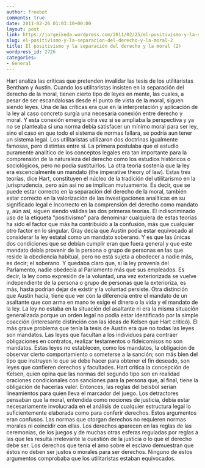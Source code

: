 ```yaml
---
author: freebot
comments: true
date: 2011-02-26 01:03:10+00:00
layout: post
link: https://jorgeikeda.wordpress.com/2011/02/25/el-positivismo-y-la-separacion-del-derecho-y-la-moral-2/
slug: el-positivismo-y-la-separacion-del-derecho-y-la-moral-2
title: El positivismo y la separación del derecho y la moral (2)
wordpress_id: 2726
categories:
- General
---
```


Hart analiza las críticas que pretenden invalidar las tesis de los utilitaristas Bentham y Austin. Cuando los utilitaristas insisten en la separación del derecho de la moral, tienen cierto tipo de leyes en mente, las cuales, a pesar de ser escandalosas desde el punto de vista de la moral, siguen siendo leyes.
Una de las críticas era que en la interpretación y aplicación de la ley al caso concreto surgía una necesaria conexión entre derecho y moral.  Y esta conexión emergía otra vez si se ampliaba la perspectiva y ya no se planteaba si una norma debía satisfacer un mínimo moral para ser ley, sino el caso en que todo el sistema de normas fallara, se podría aun tener un sistema legal.
 Los utilitaristas utilizaron dos doctrinas igualmente famosas, pero distintas entre sí. La primera postulaba que el estudio puramente analítico de los conceptos legales era tan importante para la comprensión de la naturaleza del derecho como los estudios históricos o sociológicos, pero no podía sustituirlos.
La otra teoría sostenía que la ley era escencialmente un mandato (the imperative theory of law).
Estas tres teorías, dice Hart, constituyen el núcleo de la tradición del utilitarismo en la jurisprudencia, pero aún así no se implican mutuamente. Es decir, que se puede estar correcto en la separación del derecho de la moral, también estar correcto en la valorización de las investigaciones analíticas en su significado legal e incorrecto en la comprensión del derecho como mandato y, aún así, siguen siendo válidas las dos primeras teorías.
El indiscriminado uso de la etiqueta "positivismo" para denominar cualquiera de estas teorías ha sido el factor que más ha contribuido a la confusión, más que cualquier otro factor en lo singular.
Gray decía que Austin podía estar equivocado al considerar la ley estatal como un mandato soberano. Y es que las únicas dos condiciones que se debían cumplir eran que fuera general y que este mandato debía provenir de la persona o grupo de personas en las que reside la obediencia habitual, pero no está sujeta a obedecer a nadie más, es decir; el soberano. Y quedaba claro que, si la ley provenía del Parlamento, nadie obedecía al Parlamento más que sus empleados. Es decir, la ley como expresión de la voluntad, una vez exteriorizada se vuelve independiente de la persona o grupo de personas que la exterioriza, es más, hasta podrían dejar de existir y la voluntad persiste. Otra distinción que Austin hacía, tiene que ver con la diferencia entre el mandato de un asaltante que con arma en mano te exige el dinero o la vida y el mandato de la ley. La ley no estaba en la situación del asaltante ni era la misma situación generalizada porque un orden legal no podía estar identificado por la simple coacción (interesante distinción con las ideas de Kelsen que Hart criticó).
El más grave problema que tenía la tesis de Austin era que no todas las leyes son mandatos. Las leyes que facultan a los individuos para contraer obligaciones en contratos, realizar testamentos o fideicomisos no son mandatos. Estas leyes no establecen, como los mandatos, la obligación de observar cierto comportamiento o someterse a la sanción; son más bien del tipo que instruyen lo que se debe hacer para obtener el fin deseado, son leyes que confieren derechos y facultades.
Hart critica la concepción de Kelsen, quien opina que las normas del segundo tipo son en realidad oraciones condicionales con sanciones para la persona que, al final, tiene la obligación de hacerlas valer. Entonces, las reglas del beisbol serían lineamientos para quien lleva el marcador del juego.
Los detractores pensaban que la moral, entendida como nociones de justicia, debía estar necesariamente involucrada en el análisis de cualquier estructura legal lo suficientemente elaborada como para conferir derechos.
Estos argumentos eran confusos. Las normas que otorgan derechos no requieren normas morales ni coincidir con ellas. Los derechos aparecen en las reglas de las ceremonias, de los juegos y de muchas otras esferas reguladas por reglas a las que les resulta irrelevante la cuestión de la justicia o lo que el derecho debe ser.
Los derechos que tenía el amo sobre el esclavo demuestran que éstos no deben ser justos o morales para ser derechos.
Ninguno de estos argumentos comprobaba que los utilitaristas estaban equivocados.
